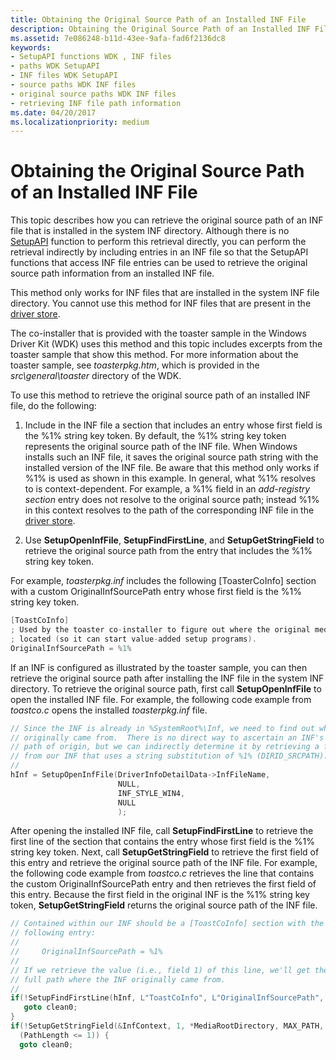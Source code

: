 ```yaml
---
title: Obtaining the Original Source Path of an Installed INF File
description: Obtaining the Original Source Path of an Installed INF File
ms.assetid: 7e086248-b11d-43ee-9afa-fad6f2136dc8
keywords:
- SetupAPI functions WDK , INF files
- paths WDK SetupAPI
- INF files WDK SetupAPI
- source paths WDK INF files
- original source paths WDK INF files
- retrieving INF file path information
ms.date: 04/20/2017
ms.localizationpriority: medium
---
```


# Obtaining the Original Source Path of an Installed INF File


This topic describes how you can retrieve the original source path of an INF file that is installed in the system INF directory. Although there is no [SetupAPI](setupapi.md) function to perform this retrieval directly, you can perform the retrieval indirectly by including entries in an INF file so that the SetupAPI functions that access INF file entries can be used to retrieve the original source path information from an installed INF file.

This method only works for INF files that are installed in the system INF file directory. You cannot use this method for INF files that are present in the [driver store](driver-store.md).

The co-installer that is provided with the toaster sample in the Windows Driver Kit (WDK) uses this method and this topic includes excerpts from the toaster sample that show this method. For more information about the toaster sample, see *toasterpkg.htm*, which is provided in the *src\\general\\toaster* directory of the WDK.

To use this method to retrieve the original source path of an installed INF file, do the following:

1.  Include in the INF file a section that includes an entry whose first field is the %1% string key token. By default, the %1% string key token represents the original source path of the INF file. When Windows installs such an INF file, it saves the original source path string with the installed version of the INF file. Be aware that this method only works if %1% is used as shown in this example. In general, what %1% resolves to is context-dependent. For example, a %1% field in an *add-registry section* entry does not resolve to the original source path; instead %1% in this context resolves to the path of the corresponding INF file in the [driver store](driver-store.md).

2.  Use **SetupOpenInfFile**, **SetupFindFirstLine**, and **SetupGetStringField** to retrieve the original source path from the entry that includes the %1% string key token.

For example, *toasterpkg.inf* includes the following \[ToasterCoInfo\] section with a custom OriginalInfSourcePath entry whose first field is the %1% string key token.

```cpp
[ToastCoInfo]
; Used by the toaster co-installer to figure out where the original media is
; located (so it can start value-added setup programs).
OriginalInfSourcePath = %1%
```

If an INF is configured as illustrated by the toaster sample, you can then retrieve the original source path after installing the INF file in the system INF directory. To retrieve the original source path, first call **SetupOpenInfFile** to open the installed INF file. For example, the following code example from *toastco.c* opens the installed *toasterpkg.inf* file.

```cpp
// Since the INF is already in %SystemRoot%\Inf, we need to find out where it
// originally came from.  There is no direct way to ascertain an INF's
// path of origin, but we can indirectly determine it by retrieving a field
// from our INF that uses a string substitution of %1% (DIRID_SRCPATH).
//
hInf = SetupOpenInfFile(DriverInfoDetailData->InfFileName,
                        NULL,
                        INF_STYLE_WIN4,
                        NULL
                        );
```

After opening the installed INF file, call **SetupFindFirstLine** to retrieve the first line of the section that contains the entry whose first field is the %1% string key token. Next, call **SetupGetStringField** to retrieve the first field of this entry and retrieve the original source path of the INF file. For example, the following code example from *toastco.c* retrieves the line that contains the custom OriginalInfSourcePath entry and then retrieves the first field of this entry. Because the first field in the original INF is the %1% string key token, **SetupGetStringField** returns the original source path of the INF file.

```cpp
// Contained within our INF should be a [ToastCoInfo] section with the
// following entry:
//
//     OriginalInfSourcePath = %1%
//
// If we retrieve the value (i.e., field 1) of this line, we'll get the
// full path where the INF originally came from.
//
if(!SetupFindFirstLine(hInf, L"ToastCoInfo", L"OriginalInfSourcePath", &InfContext)) {
   goto clean0;
}
if(!SetupGetStringField(&InfContext, 1, *MediaRootDirectory, MAX_PATH, &PathLength) ||
  (PathLength <= 1)) {
  goto clean0;
```

 

 






